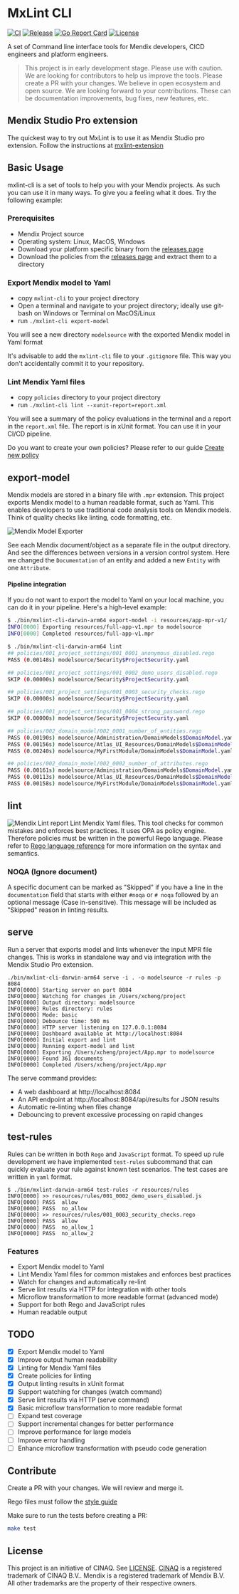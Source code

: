 # MxLint CLI

[![CI](https://github.com/mxlint/mxlint-cli/actions/workflows/ci.yml/badge.svg)](https://github.com/mxlint/mxlint-cli/actions/workflows/ci.yml)
[![Release](https://img.shields.io/github/v/release/mxlint/mxlint-cli)](https://github.com/mxlint/mxlint-cli/releases/latest)
[![Go Report Card](https://goreportcard.com/badge/github.com/mxlint/mxlint-cli)](https://goreportcard.com/report/github.com/mxlint/mxlint-cli)
[![License](https://img.shields.io/github/license/mxlint/mxlint-cli)](LICENSE)

A set of Command line interface tools for Mendix developers, CICD engineers and platform engineers.

> This project is in early development stage. Please use with caution. We are looking for contributors to help us improve the tools. Please create a PR with your changes. We believe in open ecosystem and open source. We are looking forward to your contributions. These can be documentation improvements, bug fixes, new features, etc.

## Mendix Studio Pro extension

The quickest way to try out MxLint is to use it as Mendix Studio pro extension. Follow the instructions at [mxlint-extension](https://github.com/mxlint/mxlint-extension)

## Basic Usage

mxlint-cli is a set of tools to help you with your Mendix projects. As such you can use it in many ways. To give you a feeling what it does. Try the following example:

### Prerequisites

- Mendix Project source
- Operating system: Linux, MacOS, Windows
- Download your platform specific binary from the [releases page](https://github.com/mxlint/mxlint-cli/releases)
- Download the policies from the [releases page](https://github.com/mxlint/mxlint-rules/releases) and extract them to a directory

### Export Mendix model to Yaml

- copy `mxlint-cli` to your project directory
- Open a terminal and navigate to your project directory; ideally use git-bash on Windows or Terminal on MacOS/Linux
- run `./mxlint-cli export-model`

You will see a new directory `modelsource` with the exported Mendix model in Yaml format

It's advisable to add the `mxlint-cli` file to your `.gitignore` file. This way you don't accidentally commit it to your repository.

### Lint Mendix Yaml files

- copy `policies` directory to your project directory
- run `./mxlint-cli lint --xunit-report=report.xml`

You will see a summary of the policy evaluations in the terminal and a report in the `report.xml` file. The report is in xUnit format. You can use it in your CI/CD pipeline.

Do you want to create your own policies? Please refer to our guide [Create new policy](./docs/create-new-policy.md)

## export-model

Mendix models are stored in a binary file with `.mpr` extension. This project exports Mendix model to a human readable format, such as Yaml. This enables developers to use traditional code analysis tools on Mendix models. Think of quality checks like linting, code formatting, etc.

![Mendix Model Exporter](./resources/model-new-entity.png)

See each Mendix document/object as a separate file in the output directory. And see the differences between versions in a version control system. Here we changed the `Documentation` of an entity and added a new `Entity` with one `Attribute`.

#### Pipeline integration

If you do not want to export the model to Yaml on your local machine, you can do it in your pipeline. Here's a high-level example:

```bash
$ ./bin/mxlint-cli-darwin-arm64 export-model -i resources/app-mpr-v1/
INFO[0000] Exporting resources/full-app-v1.mpr to modelsource
INFO[0000] Completed resources/full-app-v1.mpr

$ ./bin/mxlint-cli-darwin-arm64 lint
## policies/001_project_settings/001_0001_anonymous_disabled.rego
PASS (0.00148s) modelsource/Security$ProjectSecurity.yaml

## policies/001_project_settings/001_0002_demo_users_disabled.rego
SKIP (0.00000s) modelsource/Security$ProjectSecurity.yaml

## policies/001_project_settings/001_0003_security_checks.rego
SKIP (0.00000s) modelsource/Security$ProjectSecurity.yaml

## policies/001_project_settings/001_0004_strong_password.rego
SKIP (0.00000s) modelsource/Security$ProjectSecurity.yaml

## policies/002_domain_model/002_0001_number_of_entities.rego
PASS (0.00190s) modelsource/Administration/DomainModels$DomainModel.yaml
PASS (0.00156s) modelsource/Atlas_UI_Resources/DomainModels$DomainModel.yaml
PASS (0.00240s) modelsource/MyFirstModule/DomainModels$DomainModel.yaml

## policies/002_domain_model/002_0002_number_of_attributes.rego
PASS (0.00161s) modelsource/Administration/DomainModels$DomainModel.yaml
PASS (0.00113s) modelsource/Atlas_UI_Resources/DomainModels$DomainModel.yaml
PASS (0.00158s) modelsource/MyFirstModule/DomainModels$DomainModel.yaml
```

## lint

![Mendix Lint report](./resources/lint-xunit-report.png)
Lint Mendix Yaml files. This tool checks for common mistakes and enforces best practices. It uses OPA as policy engine. Therefore policies must be written in the powerful Rego language. Please refer to [Rego language reference](https://www.openpolicyagent.org/docs/latest/policy-reference/) for more information on the syntax and semantics.

### NOQA (Ignore document)

A specific document can be marked as "Skipped" if you have a line in the `documentation` field that starts with either `#noqa` or `# noqa` followed by an optional message (Case in-sensitive). This message will be included as "Skipped" reason in linting results.

## serve

Run a server that exports model and lints whenever the input MPR file changes. This is works in standalone way and via integration with the Mendix Studio Pro extension.

```
./bin/mxlint-cli-darwin-arm64 serve -i . -o modelsource -r rules -p 8084
INFO[0000] Starting server on port 8084
INFO[0000] Watching for changes in /Users/xcheng/project
INFO[0000] Output directory: modelsource
INFO[0000] Rules directory: rules
INFO[0000] Mode: basic
INFO[0000] Debounce time: 500 ms
INFO[0000] HTTP server listening on 127.0.0.1:8084
INFO[0000] Dashboard available at http://localhost:8084
INFO[0000] Initial export and lint
INFO[0000] Running export-model and lint
INFO[0000] Exporting /Users/xcheng/project/App.mpr to modelsource
INFO[0000] Found 361 documents
INFO[0000] Completed /Users/xcheng/project/App.mpr
```

The serve command provides:
- A web dashboard at http://localhost:8084
- An API endpoint at http://localhost:8084/api/results for JSON results
- Automatic re-linting when files change
- Debouncing to prevent excessive processing on rapid changes

## test-rules

Rules can be written in both `Rego` and `JavaScript` format. To speed up rule development we have implemented `test-rules` subcommand that can quickly evaluate your rule against known test scenarios. The test cases are written in `yaml` format. 

```
$ ./bin/mxlint-darwin-arm64 test-rules -r resources/rules
INFO[0000] >> resources/rules/001_0002_demo_users_disabled.js 
INFO[0000] PASS  allow
INFO[0000] PASS  no_allow
INFO[0000] >> resources/rules/001_0003_security_checks.rego 
INFO[0000] PASS  allow
INFO[0000] PASS  no_allow_1
INFO[0000] PASS  no_allow_2
```

### Features

- Export Mendix model to Yaml
- Lint Mendix Yaml files for common mistakes and enforces best practices
- Watch for changes and automatically re-lint
- Serve lint results via HTTP for integration with other tools
- Microflow transformation to more readable format (advanced mode)
- Support for both Rego and JavaScript rules
- Human readable output

## TODO

- [x] Export Mendix model to Yaml
- [x] Improve output human readability
- [x] Linting for Mendix Yaml files
- [x] Create policies for linting
- [x] Output linting results in xUnit format
- [x] Support watching for changes (watch command)
- [x] Serve lint results via HTTP (serve command)
- [x] Basic microflow transformation to more readable format
- [ ] Expand test coverage
- [ ] Support incremental changes for better performance
- [ ] Improve performance for large models
- [ ] Improve error handling
- [ ] Enhance microflow transformation with pseudo code generation

## Contribute

Create a PR with your changes. We will review and merge it.

Rego files must follow the [style guide](https://github.com/StyraInc/rego-style-guide/blob/main/style-guide.md)

Make sure to run the tests before creating a PR:

```bash
make test
```

## License

This project is an initiative of CINAQ. See [LICENSE](./LICENSE). [CINAQ](https://cinaq.com) is a registered trademark of CINAQ B.V.. Mendix is a registered trademark of Mendix B.V. All other trademarks are the property of their respective owners.
